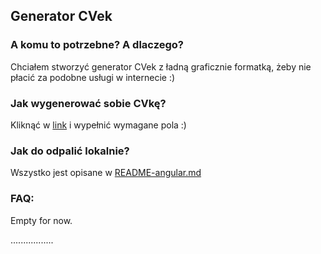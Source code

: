 ## Generator CVek

### A komu to potrzebne? A dlaczego?

Chciałem stworzyć generator CVek z ładną graficznie formatką, żeby nie płacić za podobne usługi w internecie :)

### Jak wygenerować sobie CVkę?
Kliknąć w [link](https://RFLewandowski.github.io/resume-generator) i wypełnić wymagane pola :)

### Jak do odpalić lokalnie?
Wszystko jest opisane w [README-angular.md](README-angular.md)

### FAQ:
Empty for now.

.................
